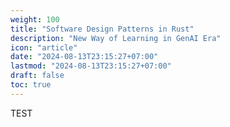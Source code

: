 ```yaml
---
weight: 100
title: "Software Design Patterns in Rust"
description: "New Way of Learning in GenAI Era"
icon: "article"
date: "2024-08-13T23:15:27+07:00"
lastmod: "2024-08-13T23:15:27+07:00"
draft: false
toc: true
---
```

TEST